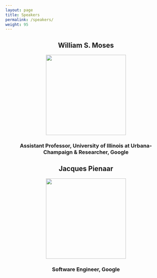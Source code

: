 ```yaml
---
layout: page
title: Speakers
permalink: /speakers/
weight: 95
---
```


<h2 align='center'>William S. Moses</h2>

<p align="center">
	<a rel="nofollow">	
		<img src="{{site.baseurl}}/assets/img/MosesBilly.jpeg" width="250" />
	</a>
</p>

<h3 align='center'>Assistant Professor, University of Illinois at Urbana-Champaign & Researcher, Google</h3>


<h2 align='center'>Jacques Pienaar</h2>

<p align="center">
	<a rel="nofollow">	
		<img src="{{site.baseurl}}/assets/img/PienaarJacques.jpg" width="250" />
	</a>
</p>

<h3 align='center'>Software Engineer, Google</h3>
